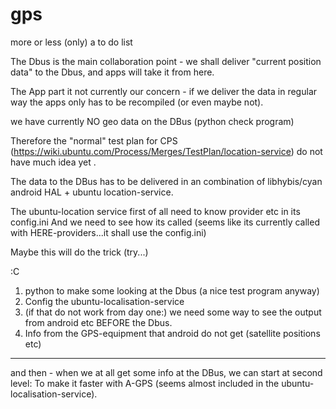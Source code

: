 # gps
more or less (only) a to do list




The Dbus is the main collaboration point - we shall deliver "current position data" to the Dbus, and apps will take it from here. 

The App part it not currently our concern - if we deliver the data in regular way the apps only has to be recompiled (or even maybe not).

we have currently NO geo data on the DBus (python check program)

Therefore the "normal" test plan for CPS (https://wiki.ubuntu.com/Process/Merges/TestPlan/location-service) do not have much idea yet .

The data to the DBus has to be delivered in an combination of libhybis/cyan android HAL + ubuntu location-service. 


The ubuntu-location service first of all need to know provider etc in its config.ini
And we need to see how its called (seems like its currently called with HERE-providers...it shall use the config.ini)

Maybe this will do the trick  (try...) 

:C
1) python to make some looking at the Dbus (a nice test program anyway)
2) Config the ubuntu-localisation-service
3) (if that do not work from day one:) we need some way to see the output from android etc BEFORE the Dbus. 
4) Info from the GPS-equipment that android do not get (satellite positions etc)

---

and then - when we at all get some info at the DBus, we can start at second level: To make it faster with A-GPS (seems almost included in the ubuntu-localisation-service).






